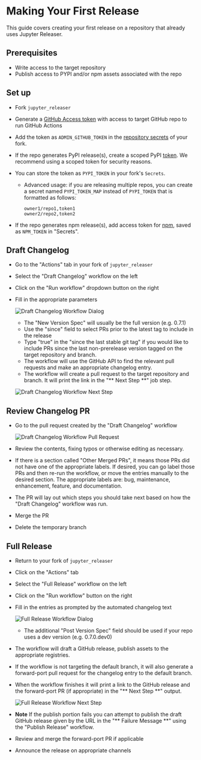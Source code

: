 # Making Your First Release

This guide covers creating your first release on a repository that
already uses Jupyter Releaser.

## Prerequisites

- Write access to the target repository
- Publish access to PYPI and/or npm assets associated with the repo

## Set up

- Fork `jupyter_releaser`
- Generate a [GitHub Access token](https://docs.github.com/en/github/authenticating-to-github/creating-a-personal-access-token) with access to target GitHub repo to run GitHub Actions
- Add the token as `ADMIN_GITHUB_TOKEN` in the [repository secrets](https://docs.github.com/en/actions/reference/encrypted-secrets#creating-encrypted-secrets-for-a-repository) of your fork.
- If the repo generates PyPI release(s), create a scoped PyPI [token](https://packaging.python.org/guides/publishing-package-distribution-releases-using-github-actions-ci-cd-workflows/#saving-credentials-on-github). We recommend using a scoped token for security reasons.
- You can store the token as `PYPI_TOKEN` in your fork's `Secrets`.

  - Advanced usage: if you are releasing multiple repos, you can create a secret named `PYPI_TOKEN_MAP` instead of `PYPI_TOKEN` that is formatted as follows:

    ```text
    owner1/repo1,token1
    owner2/repo2,token2
    ```

- If the repo generates npm release(s), add access token for [npm](https://docs.npmjs.com/creating-and-viewing-access-tokens), saved as `NPM_TOKEN` in "Secrets".

## Draft Changelog

- Go to the "Actions" tab in your fork of `jupyter_releaser`
- Select the "Draft Changelog" workflow on the left
- Click on the "Run workflow" dropdown button on the right
- Fill in the appropriate parameters

  ![Draft Changelog Workflow Dialog](../images/draft_changelog.png)

  - The "New Version Spec" will usually be the full version (e.g. 0.7.1)
  - Use the "since" field to select PRs prior to the latest tag to include in the release
  - Type "true" in the "since the last stable git tag" if you would like to include PRs since the last non-prerelease version tagged on the target repository and branch.
  - The workflow will use the GitHub API to find the relevant pull requests and make an appropriate changelog entry.
  - The workflow will create a pull request to the target
    repository and branch. It will print the link in the "\*\* Next Step \*\*" job step.

  ![Draft Changelog Workflow Next Step](../images/draft_changelog_next_step.png)

## Review Changelog PR

- Go to the pull request created by the "Draft Changelog" workflow

  ![Draft Changelog Workflow Pull Request](../images/draft_changelog_pr.png)

- Review the contents, fixing typos or otherwise editing as necessary.
- If there is a section called "Other Merged PRs", it means those PRs did not have one of the appropriate labels. If desired, you can go label those PRs and then re-run the workflow, or move the entries manually to the desired section. The appropriate labels are: bug, maintenance, enhancement, feature, and documentation.
- The PR will lay out which steps you should take next based on how the "Draft Changelog" workflow was run.
- Merge the PR
- Delete the temporary branch

## Full Release

- Return to your fork of `jupyter_releaser`
- Click on the "Actions" tab
- Select the "Full Release" workflow on the left
- Click on the "Run workflow" button on the right
- Fill in the entries as prompted by the automated changelog text

  ![Full Release Workflow Dialog](../images/draft_release.png)

  - The additional "Post Version Spec" field should be used if your repo uses a dev version (e.g. 0.7.0.dev0)

- The workflow will draft a GitHub release, publish assets to the appropriate registries.
- If the workflow is not targeting the default branch, it will also generate a forward-port pull request for the changelog entry to the default branch.
- When the workflow finishes it will print a link to the GitHub release and the forward-port PR (if appropriate) in the "\*\* Next Step \*\*" output.

  ![Full Release Workflow Next Step](../images/publish_release_next_step.png)

- **Note** If the publish portion fails you can attempt to publish the draft GitHub release given by the URL in the "\*\* Failure Message \*\*" using the "Publish Release" workflow.
- Review and merge the forward-port PR if applicable
- Announce the release on appropriate channels
